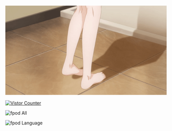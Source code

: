 [![Hello World](header1.gif)](https://github.com/fpod)
<br />

[![Vistor Counter](https://count.getloli.com/get/@github_fpod?theme=gelbooru-h)](https://github.com/fpod)

![fpod All](https://github-readme-stats.vercel.app/api/?username=fpod&layout=compact&theme=calm&hide_border=true)

![fpod Language](https://github-readme-stats.vercel.app/api/top-langs/?username=fpod&langs_count=8&layout=compact&theme=calm&hide_border=true)
